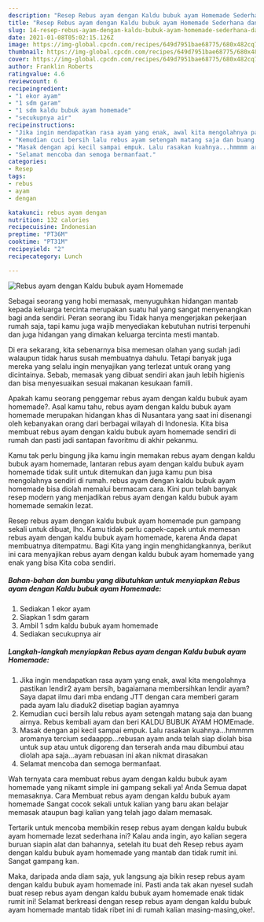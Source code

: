```yaml
---
description: "Resep Rebus ayam dengan Kaldu bubuk ayam Homemade Sederhana dan Mudah Dibuat"
title: "Resep Rebus ayam dengan Kaldu bubuk ayam Homemade Sederhana dan Mudah Dibuat"
slug: 14-resep-rebus-ayam-dengan-kaldu-bubuk-ayam-homemade-sederhana-dan-mudah-dibuat
date: 2021-01-08T05:02:15.126Z
image: https://img-global.cpcdn.com/recipes/649d7951bae68775/680x482cq70/rebus-ayam-dengan-kaldu-bubuk-ayam-homemade-foto-resep-utama.jpg
thumbnail: https://img-global.cpcdn.com/recipes/649d7951bae68775/680x482cq70/rebus-ayam-dengan-kaldu-bubuk-ayam-homemade-foto-resep-utama.jpg
cover: https://img-global.cpcdn.com/recipes/649d7951bae68775/680x482cq70/rebus-ayam-dengan-kaldu-bubuk-ayam-homemade-foto-resep-utama.jpg
author: Franklin Roberts
ratingvalue: 4.6
reviewcount: 6
recipeingredient:
- "1 ekor ayam"
- "1 sdm garam"
- "1 sdm kaldu bubuk ayam homemade"
- "secukupnya air"
recipeinstructions:
- "Jika ingin mendapatkan rasa ayam yang enak, awal kita mengolahnya pastikan lendir2 ayam bersih, bagaiamana membersihkan lendir ayam? Saya dapat ilmu dari mba endang JTT dengan cara memberi garam pada ayam lalu diaduk2 disetiap bagian ayamnya"
- "Kemudian cuci bersih lalu rebus ayam setengah matang saja dan buang airnya. Rebus kembali ayam dan beri KALDU BUBUK AYAM HOMEmade."
- "Masak dengan api kecil sampai empuk. Lalu rasakan kuahnya...hmmmm aromanya tercium sedaappp...rebusan ayam anda telah siap diolah bisa untuk sup atau untuk digoreng dan terserah anda mau dibumbui atau diolah apa saja...ayam rebuasan ini akan nikmat dirasakan"
- "Selamat mencoba dan semoga bermanfaat."
categories:
- Resep
tags:
- rebus
- ayam
- dengan

katakunci: rebus ayam dengan 
nutrition: 132 calories
recipecuisine: Indonesian
preptime: "PT36M"
cooktime: "PT31M"
recipeyield: "2"
recipecategory: Lunch

---
```



![Rebus ayam dengan Kaldu bubuk ayam Homemade](https://img-global.cpcdn.com/recipes/649d7951bae68775/680x482cq70/rebus-ayam-dengan-kaldu-bubuk-ayam-homemade-foto-resep-utama.jpg)

Sebagai seorang yang hobi memasak, menyuguhkan hidangan mantab kepada keluarga tercinta merupakan suatu hal yang sangat menyenangkan bagi anda sendiri. Peran seorang ibu Tidak hanya mengerjakan pekerjaan rumah saja, tapi kamu juga wajib menyediakan kebutuhan nutrisi terpenuhi dan juga hidangan yang dimakan keluarga tercinta mesti mantab.

Di era  sekarang, kita sebenarnya bisa memesan olahan yang sudah jadi walaupun tidak harus susah membuatnya dahulu. Tetapi banyak juga mereka yang selalu ingin menyajikan yang terlezat untuk orang yang dicintainya. Sebab, memasak yang dibuat sendiri akan jauh lebih higienis dan bisa menyesuaikan sesuai makanan kesukaan famili. 



Apakah kamu seorang penggemar rebus ayam dengan kaldu bubuk ayam homemade?. Asal kamu tahu, rebus ayam dengan kaldu bubuk ayam homemade merupakan hidangan khas di Nusantara yang saat ini disenangi oleh kebanyakan orang dari berbagai wilayah di Indonesia. Kita bisa membuat rebus ayam dengan kaldu bubuk ayam homemade sendiri di rumah dan pasti jadi santapan favoritmu di akhir pekanmu.

Kamu tak perlu bingung jika kamu ingin memakan rebus ayam dengan kaldu bubuk ayam homemade, lantaran rebus ayam dengan kaldu bubuk ayam homemade tidak sulit untuk ditemukan dan juga kamu pun bisa mengolahnya sendiri di rumah. rebus ayam dengan kaldu bubuk ayam homemade bisa diolah memalui bermacam cara. Kini pun telah banyak resep modern yang menjadikan rebus ayam dengan kaldu bubuk ayam homemade semakin lezat.

Resep rebus ayam dengan kaldu bubuk ayam homemade pun gampang sekali untuk dibuat, lho. Kamu tidak perlu capek-capek untuk memesan rebus ayam dengan kaldu bubuk ayam homemade, karena Anda dapat membuatnya ditempatmu. Bagi Kita yang ingin menghidangkannya, berikut ini cara menyajikan rebus ayam dengan kaldu bubuk ayam homemade yang enak yang bisa Kita coba sendiri.

<!--inarticleads1-->

##### Bahan-bahan dan bumbu yang dibutuhkan untuk menyiapkan Rebus ayam dengan Kaldu bubuk ayam Homemade:

1. Sediakan 1 ekor ayam
1. Siapkan 1 sdm garam
1. Ambil 1 sdm kaldu bubuk ayam homemade
1. Sediakan secukupnya air




<!--inarticleads2-->

##### Langkah-langkah menyiapkan Rebus ayam dengan Kaldu bubuk ayam Homemade:

1. Jika ingin mendapatkan rasa ayam yang enak, awal kita mengolahnya pastikan lendir2 ayam bersih, bagaiamana membersihkan lendir ayam? Saya dapat ilmu dari mba endang JTT dengan cara memberi garam pada ayam lalu diaduk2 disetiap bagian ayamnya
1. Kemudian cuci bersih lalu rebus ayam setengah matang saja dan buang airnya. Rebus kembali ayam dan beri KALDU BUBUK AYAM HOMEmade.
1. Masak dengan api kecil sampai empuk. Lalu rasakan kuahnya...hmmmm aromanya tercium sedaappp...rebusan ayam anda telah siap diolah bisa untuk sup atau untuk digoreng dan terserah anda mau dibumbui atau diolah apa saja...ayam rebuasan ini akan nikmat dirasakan
1. Selamat mencoba dan semoga bermanfaat.




Wah ternyata cara membuat rebus ayam dengan kaldu bubuk ayam homemade yang nikamt simple ini gampang sekali ya! Anda Semua dapat memasaknya. Cara Membuat rebus ayam dengan kaldu bubuk ayam homemade Sangat cocok sekali untuk kalian yang baru akan belajar memasak ataupun bagi kalian yang telah jago dalam memasak.

Tertarik untuk mencoba membikin resep rebus ayam dengan kaldu bubuk ayam homemade lezat sederhana ini? Kalau anda ingin, ayo kalian segera buruan siapin alat dan bahannya, setelah itu buat deh Resep rebus ayam dengan kaldu bubuk ayam homemade yang mantab dan tidak rumit ini. Sangat gampang kan. 

Maka, daripada anda diam saja, yuk langsung aja bikin resep rebus ayam dengan kaldu bubuk ayam homemade ini. Pasti anda tak akan nyesel sudah buat resep rebus ayam dengan kaldu bubuk ayam homemade enak tidak rumit ini! Selamat berkreasi dengan resep rebus ayam dengan kaldu bubuk ayam homemade mantab tidak ribet ini di rumah kalian masing-masing,oke!.

